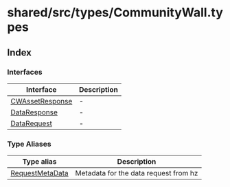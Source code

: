 # shared/src/types/CommunityWall.types

## Index

### Interfaces

| Interface | Description |
| ------ | ------ |
| [CWAssetResponse](../community-wall-types/interfaces/cw-asset-response.md) | - |
| [DataResponse](../community-wall-types/interfaces/data-response.md) | - |
| [DataRequest](../community-wall-types/interfaces/data-request.md) | - |

### Type Aliases

| Type alias | Description |
| ------ | ------ |
| [RequestMetaData](../community-wall-types/type-aliases/request-meta-data.md) | Metadata for the data request from hz |
